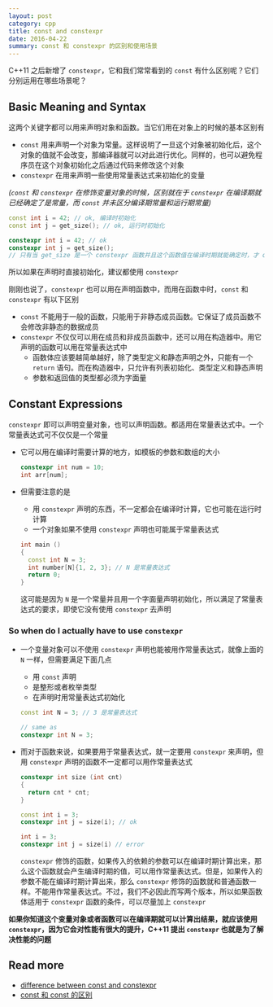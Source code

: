 ```yaml
---
layout: post
category: cpp
title: const and constexpr
date: 2016-04-22
summary: const 和 constexpr 的区别和使用场景
---
```


C++11 之后新增了 `constexpr`，它和我们常常看到的 `const` 有什么区别呢？它们分别运用在哪些场景呢？

## Basic Meaning and Syntax

这两个关键字都可以用来声明对象和函数。当它们用在对象上的时候的基本区别有

- `const` 用来声明一个对象为常量。这样说明了一旦这个对象被初始化后，这个对象的值就不会改变，那编译器就可以对此进行优化。同样的，也可以避免程序员在这个对象初始化之后通过代码来修改这个对象
- `constexpr` 在用来声明一些使用常量表达式来初始化的变量

*(`const` 和 `constexpr` 在修饰变量对象的时候，区别就在于 `constexpr` 在编译期就已经确定了是常量，而 `const` 并未区分编译期常量和运行期常量)*

```c++
const int i = 42; // ok, 编译时初始化
const int j = get_size(); // ok, 运行时初始化
```

```c++
constexpr int i = 42; // ok
constexpr int j = get_size(); 
// 只有当 get_size 是一个 constexpr 函数并且这个函数值在编译时期就能确定时，才 ok
```

所以如果在声明时直接初始化，建议都使用 `constexpr`

刚刚也说了，`constexpr` 也可以用在声明函数中，而用在函数中时，`const` 和 `constexpr` 有以下区别

- `const` 不能用于一般的函数，只能用于非静态成员函数。它保证了成员函数不会修改非静态的数据成员
- `constexpr` 不仅仅可以用在成员和非成员函数中，还可以用在构造器中。用它声明的函数可以用在常量表达式中
  - 函数体应该要越简单越好，除了类型定义和静态声明之外，只能有一个 `return` 语句。而在构造器中，只允许有列表初始化、类型定义和静态声明
  - 参数和返回值的类型都必须为字面量

## Constant Expressions

`constexpr` 即可以声明变量对象，也可以声明函数。都适用在常量表达式中。一个常量表达式可不仅仅是一个常量

- 它可以用在编译时需要计算的地方，如模板的参数和数组的大小

  ```c++
  constexpr int num = 10;
  int arr[num];
  ```

- 但需要注意的是
  - 用 `constexpr` 声明的东西，不一定都会在编译时计算，它也可能在运行时计算
  - 一个对象如果不使用 `constexpr` 声明也可能属于常量表达式

  ```c++
  int main ()
  {
    const int N = 3;
    int number[N]{1, 2, 3}; // N 是常量表达式
    return 0;
  }
  ```

  这可能是因为 `N` 是一个常量并且用一个字面量声明初始化，所以满足了常量表达式的要求，即使它没有使用 `constexpr` 去声明

### So when do I actually have to use `constexpr`

- 一个变量对象可以不使用 `constexpr` 声明也能被用作常量表达式，就像上面的 `N` 一样，但需要满足下面几点

  - 用 `const` 声明
  - 是整形或者枚举类型
  - 在声明时用常量表达式初始化

  ```c++
  const int N = 3; // 3 是常量表达式

  // same as 
  constexpr int N = 3;
  ```

- 而对于函数来说，如果要用于常量表达式，就一定要用 `constexpr` 来声明，但用 `constexpr` 声明的函数不一定都可以用作常量表达式

  ```c++
  constexpr int size (int cnt)
  {
    return cnt * cnt;
  }

  const int i = 3;
  constexpr int j = size(i); // ok

  int i = 3;
  constexpr int j = size(i) // error
  ```

  `constexpr` 修饰的函数，如果传入的依赖的参数可以在编译时期计算出来，那么这个函数就会产生编译时期的值，可以用作常量表达式。但是，如果传入的参数不能在编译时期计算出来，那么 `constexpr` 修饰的函数就和普通函数一样。不能用作常量表达式。不过，我们不必因此而写两个版本，所以如果函数体适用于 `constexpr` 函数的条件，可以尽量加上 `constexpr`

**如果你知道这个变量对象或者函数可以在编译期就可以计算出结果，就应该使用 `constexpr`，因为它会对性能有很大的提升，C++11 提出 `constexpr` 也就是为了解决性能的问题**

## Read more

- [difference between const and constexpr](http://stackoverflow.com/questions/14116003/difference-between-constexpr-and-const)
- [const 和 const 的区别](https://www.zhihu.com/question/29662350)
